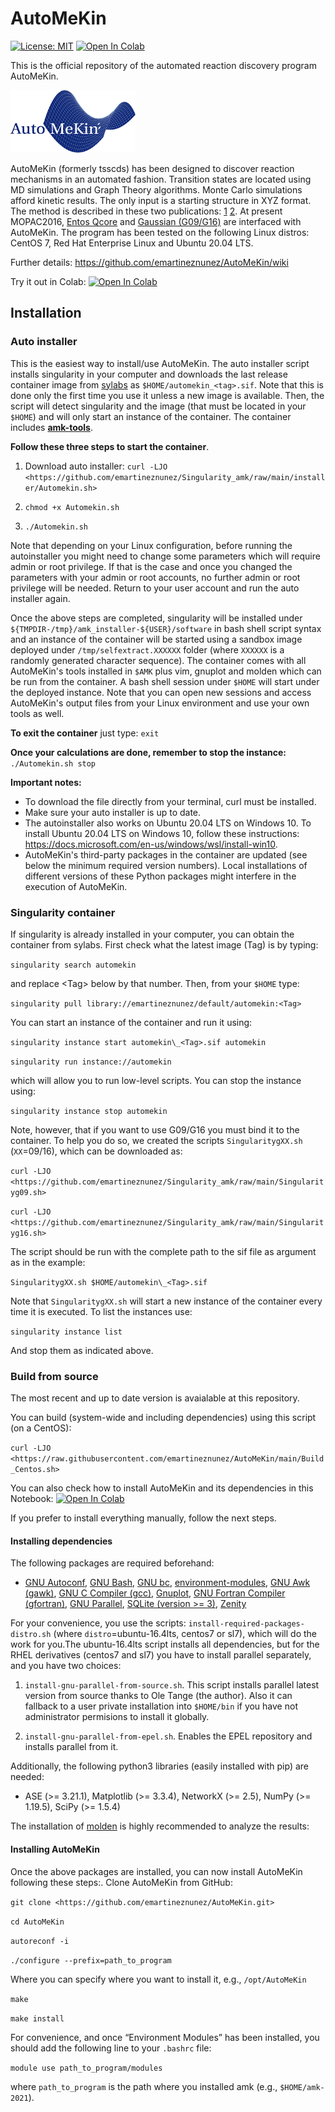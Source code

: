 # AutoMeKin

[![License: MIT](https://img.shields.io/badge/License-MIT-yellow.svg)](https://opensource.org/licenses/MIT) [![Open In Colab](https://colab.research.google.com/assets/colab-badge.svg)](https://colab.research.google.com/github/emartineznunez/AutoMeKin/blob/main/AutoMeKin.ipynb)

This is the official repository of the automated reaction discovery program AutoMeKin.

<p align="left">
   <img src="logo.png" alt="alt text" width="200" height="100">
</p>


AutoMeKin (formerly tsscds) has been designed to discover reaction mechanisms in an automated fashion. Transition states are located using MD simulations and Graph Theory algorithms. Monte Carlo simulations afford kinetic results. The only input is a starting structure in XYZ format. The method is described in these two publications: [1](https://onlinelibrary.wiley.com/doi/abs/10.1002/jcc.23790) [2](https://pubs.rsc.org/en/content/articlelanding/2015/cp/c5cp02175h#!divAbstract). At present MOPAC2016, [Entos Qcore](https://software.entos.ai/qcore/documentation/) and [Gaussian (G09/G16)](https://gaussian.com/) are interfaced with AutoMeKin. The program has been tested on the following Linux distros: CentOS 7, Red Hat Enterprise Linux and Ubuntu 20.04 LTS.


Further details: https://github.com/emartineznunez/AutoMeKin/wiki

Try it out in Colab: 
[![Open In Colab](https://colab.research.google.com/assets/colab-badge.svg)](https://colab.research.google.com/github/emartineznunez/AutoMeKin/blob/main/AutoMeKin.ipynb)

## Installation

### Auto installer 
This is the easiest way to install/use AutoMeKin. The
auto installer script installs singularity in your computer and
downloads the last release container image from [sylabs](https://cloud.sylabs.io/library/emartineznunez/default/automekin) as
`$HOME/automekin_<tag>.sif`. Note that this is done only the first time
you use it unless a new image is available. Then, the script will detect
singularity and the image (that must be located in your `$HOME`) and will
only start an instance of the container. The container includes
**[amk-tools](https://github.com/dgarayr/amk_tools)**. 

**Follow these three steps to start the container**.

1. Download auto installer: `curl -LJO <https://github.com/emartineznunez/Singularity_amk/raw/main/installer/Automekin.sh>`

3. `chmod +x Automekin.sh`

3. `./Automekin.sh`

Note that depending on your Linux configuration, before running the
autoinstaller you might need to change some parameters which will
require admin or root privilege. If that is the case and once you
changed the parameters with your admin or root accounts, no further
admin or root privilege will be needed. Return to your user account and
run the auto installer again.

Once the above steps are completed, singularity will be installed
under `${TMPDIR-/tmp}/amk_installer-${USER}/software` in bash shell script
syntax and an instance of the container will be started using a sandbox
image deployed under `/tmp/selfextract.XXXXXX` folder (where `XXXXXX` is a
randomly generated character sequence). The container comes with all
AutoMeKin's tools installed in `$AMK` plus vim, gnuplot and molden which
can be run from the container. A bash shell session under `$HOME` will
start under the deployed instance. Note that you can open new sessions
and access AutoMeKin's output files from your Linux environment and use
your own tools as well.

**To exit the container** just type: `exit`

**Once your calculations are done, remember to stop the instance:** `./Automekin.sh stop`

**Important notes:**

- To download the file directly from your terminal, curl must be installed.
- Make sure your auto installer is up to date.
- The autoinstaller also works on Ubuntu 20.04 LTS on Windows 10. To install
Ubuntu 20.04 LTS on Windows 10, follow these instructions:
<https://docs.microsoft.com/en-us/windows/wsl/install-win10>.
- AutoMeKin's third-party packages in the container are updated (see below the minimum
required version numbers). Local installations of different versions of
these Python packages might interfere in the execution of AutoMeKin.

### Singularity container 
If singularity is already installed in your
computer, you can obtain the container from sylabs. First check what the
latest image (Tag) is by typing: 

`singularity search automekin`

and replace \<Tag\> below by that number.
Then, from your `$HOME` type: 

`singularity pull library://emartineznunez/default/automekin:<Tag>` 

You can start an instance of the container and run it using:

`singularity instance start automekin\_<Tag>.sif automekin` 

`singularity run instance://automekin`

which will allow you to run low-level scripts. You can stop the instance
using:

`singularity instance stop automekin`

Note, however, that if you want to use G09/G16 you must bind it to the
container. To help you do so, we created the scripts `SingularitygXX.sh`
(`XX`=09/16), which can be downloaded as:

`curl -LJO
<https://github.com/emartineznunez/Singularity_amk/raw/main/Singularityg09.sh>`

`curl -LJO
<https://github.com/emartineznunez/Singularity_amk/raw/main/Singularityg16.sh>`

The script should be run with the complete path to the sif file as
argument as in the example:

`SingularitygXX.sh $HOME/automekin\_<Tag>.sif`

Note that `SingularitygXX.sh` will start a new instance of the container
every time it is executed. To list the instances use:

`singularity instance list`

And stop them as indicated above.

### Build from source 

The most recent and up to date version is avaialable at this repository.

You can build (system-wide and including dependencies) using this script (on a CentOS):

`curl -LJO
<https://raw.githubusercontent.com/emartineznunez/AutoMeKin/main/Build_Centos.sh>`

You can also check how to install AutoMeKin and its dependencies in this Notebook: [![Open In Colab](https://colab.research.google.com/assets/colab-badge.svg)](https://colab.research.google.com/github/emartineznunez/AutoMeKin/blob/main/AutoMeKin.ipynb)

If you prefer to install everything manually, follow the next steps.

#### Installing dependencies 
The following packages are required beforehand:

- [GNU Autoconf](https://www.gnu.org/software/autoconf/), [GNU Bash](https://www.gnu.org/software/bash/), [GNU bc](https://www.gnu.org/software/bc/), [environment-modules](https://github.com/cea-hpc/modules), [GNU Awk (gawk)](https://www.gnu.org/software/gawk/), [GNU C Compiler (gcc)](https://gcc.gnu.org/), [Gnuplot](http://www.gnuplot.info/), [GNU Fortran Compiler (gfortran)](https://gcc.gnu.org/wiki/GFortran), [GNU Parallel](https://www.gnu.org/software/bash/manual/html_node/GNU-Parallel.html), [SQLite (version \>= 3)](https://www.sqlite.org/index.html), [Zenity](https://wiki.gnome.org/Projects/Zenity)

For your convenience, you use the scripts: `install-required-packages-distro.sh` (where `distro`=ubuntu-16.4lts,
centos7 or sl7), which will do the work for you.The ubuntu-16.4lts
script installs all dependencies, but for the RHEL derivatives (centos7
and sl7) you have to install parallel separately, and you have two
choices:

1. `install-gnu-parallel-from-source.sh`. This script installs parallel
latest version from source thanks to Ole Tange (the author). Also it can
fallback to a user private installation into `$HOME/bin` if you have not
administrator permisions to install it globally.

2. `install-gnu-parallel-from-epel.sh`. Enables the EPEL repository and
installs parallel from it.

Additionally, the following python3 libraries (easily installed with pip) are
needed:

- ASE (\>= 3.21.1), Matplotlib (\>= 3.3.4), NetworkX (\>= 2.5), NumPy (\>= 1.19.5), SciPy (\>= 1.5.4)

The installation of [molden](https://www.theochem.ru.nl/molden/linux.html) is highly recommended to analyze the results:

#### Installing AutoMeKin

Once the above packages are installed, you can now install AutoMeKin
following these steps:. Clone AutoMeKin from GitHub:

`git clone <https://github.com/emartineznunez/AutoMeKin.git>`

`cd AutoMeKin`

`autoreconf -i`

`./configure --prefix=path_to_program`

Where you can specify where you want to install it, e.g., `/opt/AutoMeKin`

`make` 

`make install` 

For convenience, and once “Environment Modules” has been installed, you
should add the following line to your `.bashrc` file:

`module use path_to_program/modules`

where `path_to_program` is the path where you installed amk (e.g.,
`$HOME/amk-2021`).
